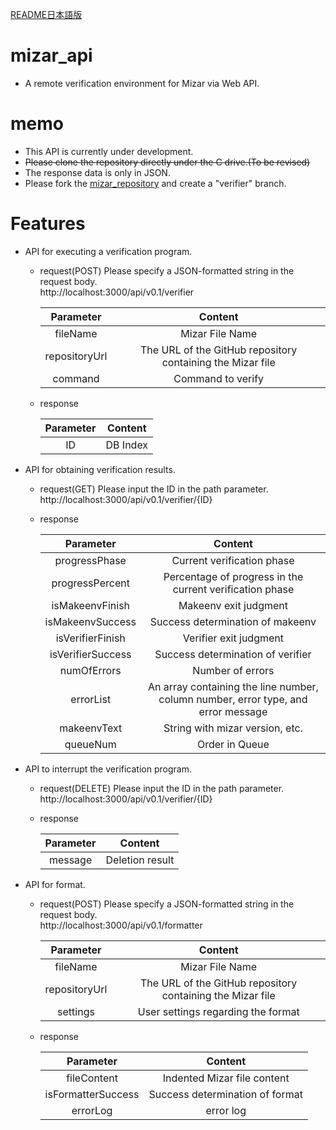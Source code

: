 [README日本語版](https://github.com/cIel104/mizar_api/blob/main/README-ja.md)
# mizar_api


* A remote verification environment for Mizar via Web API.
# memo
* This API is currently under development.
* ~~Please clone the repository directly under the C drive.(To be revised)~~
* The response data is only in JSON.
* Please fork the [mizar_repository](https://github.com/cIel104/mizar_repository) and create a "verifier" branch.
# Features
* API for executing a verification program.
  * request(POST)
  Please specify a JSON-formatted string in the request body.  
    http://localhost:3000/api/v0.1/verifier
  
    |Parameter|Content|
    |:---:|:---:|
    |fileName|Mizar File Name|
    |repositoryUrl|The URL of the GitHub repository containing the Mizar file|
    |command|Command to verify|
  * response
  
    |Parameter|Content|
    |:---:|:---:|
    |ID|DB Index|
* API for obtaining verification results.
  * request(GET)
  Please input the ID in the path parameter.  
    http://localhost:3000/api/v0.1/verifier/{ID}
  * response
 
    |Parameter|Content|
    |:---:|:---:|
    |progressPhase|Current verification phase|
    |progressPercent|Percentage of progress in the current verification phase|
    |isMakeenvFinish|Makeenv exit judgment|
    |isMakeenvSuccess|Success determination of makeenv|
    |isVerifierFinish|Verifier exit judgment|
    |isVerifierSuccess|Success determination of verifier|
    |numOfErrors|Number of errors|
    |errorList|An array containing the line number, column number, error type, and error message|
    |makeenvText|String with mizar version, etc.|
    |queueNum|Order in Queue|

* API to interrupt the verification program.
  * request(DELETE)
  Please input the ID in the path parameter.  
    http://localhost:3000/api/v0.1/verifier/{ID}
  * response

    |Parameter|Content|
    |:---:|:---:|
    |message|Deletion result|
    
* API for format.
  * request(POST)
  Please specify a JSON-formatted string in the request body.  
    http://localhost:3000/api/v0.1/formatter
  
    |Parameter|Content|
    |:---:|:---:|
    |fileName|Mizar File Name|
    |repositoryUrl|The URL of the GitHub repository containing the Mizar file|
    |settings|User settings regarding the format|
  * response
    
    |Parameter|Content|
    |:---:|:---:|
    |fileContent|Indented Mizar file content|
    |isFormatterSuccess|Success determination of format|
    |errorLog|error log|
